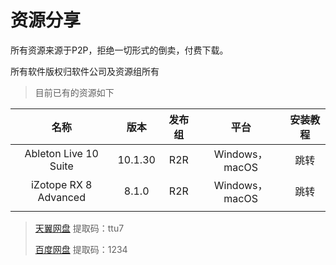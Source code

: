 # 资源分享

所有资源来源于P2P，拒绝一切形式的倒卖，付费下载。  

所有软件版权归软件公司及资源组所有

> 目前已有的资源如下

|         名称          |  版本   | 发布组 |      平台      | 安装教程 |
| :-------------------: | :-----: | :----: | :------------: | :------: |
| Ableton Live 10 Suite | 10.1.30 |  R2R   | Windows，macOS |   跳转   |
| iZotope RX 8 Advanced |  8.1.0  |  R2R   | Windows，macOS |   跳转   |
|                       |         |        |                |          |

> [天翼网盘](https://cloud.189.cn/t/IRjMz2nyaAR3)    提取码：ttu7
>
> [百度网盘](https://pan.baidu.com/s/1foTFRr9JpEpttPoj9fDyqQ)    提取码：1234
